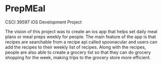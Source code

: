 # PrepMEal

CSCI 39597 iOS Development Project

The vision of this project was to create an ios app that helps set daily meal plans or meal preps weekly for people. 
The main feature of the app is that recipes are searchable from a recipe api called spoonacular and users can add the recipes to their weekly list of recipes.
Along with the recipes, people are also able to create a grocery list so that they can do grocery shopping for the week, making trips to the grocery store more efficient.
